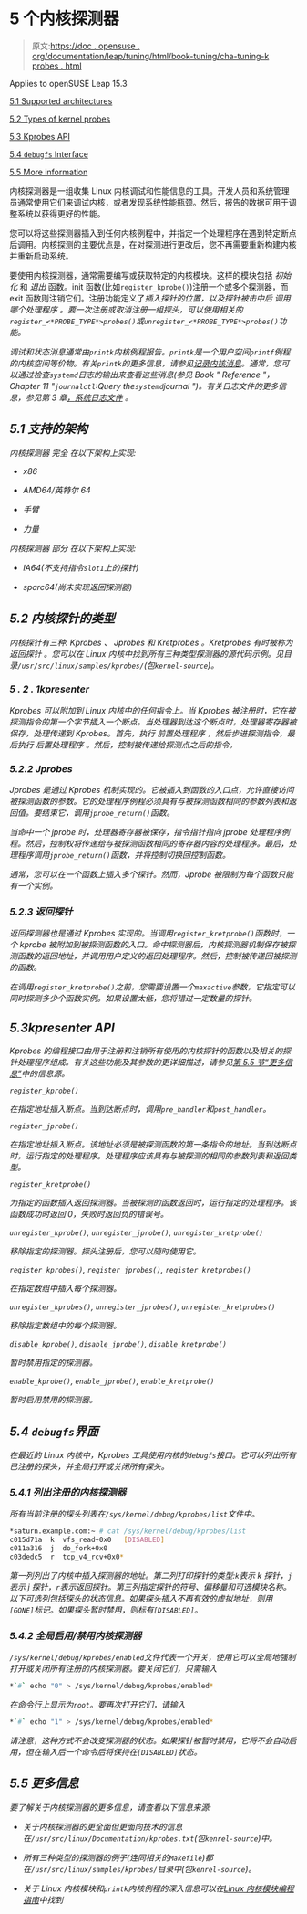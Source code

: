 # 5 个内核探测器

> 原文:[https://doc . opensuse . org/documentation/leap/tuning/html/book-tuning/cha-tuning-k probes . html](https://doc.opensuse.org/documentation/leap/tuning/html/book-tuning/cha-tuning-kprobes.html)

Applies to openSUSE Leap 15.3

[5.1 Supported architectures](cha-tuning-kprobes.html#cha-tuning-kprobes-supparch)

[5.2 Types of kernel probes](cha-tuning-kprobes.html#cha-tuning-kprobes-types)

[5.3 Kprobes API](cha-tuning-kprobes.html#cha-tuning-kprobes-api)

[5.4 `debugfs` Interface](cha-tuning-kprobes.html#cha-tuning-kprobes-debugfs)

[5.5 More information](cha-tuning-kprobes.html#cha-tuning-kprobes-moreinfo)

内核探测器是一组收集 Linux 内核调试和性能信息的工具。开发人员和系统管理员通常使用它们来调试内核，或者发现系统性能瓶颈。然后，报告的数据可用于调整系统以获得更好的性能。

您可以将这些探测器插入到任何内核例程中，并指定一个处理程序在遇到特定断点后调用。内核探测的主要优点是，在对探测进行更改后，您不再需要重新构建内核并重新启动系统。

要使用内核探测器，通常需要编写或获取特定的内核模块。这样的模块包括 *初始化* 和 *退出* 函数。init 函数(比如`register_kprobe()`)注册一个或多个探测器，而 exit 函数则注销它们。注册功能定义了*插入探针的位置，以及探针被击中后 *调用哪个处理程序* 。要一次注册或取消注册一组探头，可以使用相关的`register_<*PROBE_TYPE*>probes()`或`unregister_<*PROBE_TYPE*>probes()`功能。*

*调试和状态消息通常由`printk`内核例程报告。`printk`是一个用户空间`printf`例程的内核空间等价物。有关`printk`的更多信息，请参见[记录内核消息](https://www.win.tue.nl/~aeb/linux/lk/lk-2.html#ss2.8)。通常，您可以通过检查`systemd`日志的输出来查看这些消息(参见 Book " *Reference* "，Chapter 11 "`journalctl`:Query the`systemd`journal ")。有关日志文件的更多信息，参见第 3 章[，*系统日志文件*](cha-tuning-syslog.html "Chapter 3. System log files") 。*

## *5.1 支持的架构*

*内核探测器 *完全* 在以下架构上实现:*

*   *x86*

*   *AMD64/英特尔 64*

*   *手臂*

*   *力量*

*内核探测器 *部分* 在以下架构上实现:*

*   *IA64(不支持指令`slot1`上的探针)*

*   *sparc64(尚未实现返回探测器)*

## *5.2 内核探针的类型*

*内核探针有三种: *Kprobes* 、 *Jprobes* 和 *Kretprobes* 。Kretprobes 有时被称为 *返回探针* 。您可以在 Linux 内核中找到所有三种类型探测器的源代码示例。见目录`/usr/src/linux/samples/kprobes/`(包`kernel-source`)。*

### *5 . 2 . 1kpresenter*

*Kprobes 可以附加到 Linux 内核中的任何指令上。当 Kprobes 被注册时，它在被探测指令的第一个字节插入一个断点。当处理器到达这个断点时，处理器寄存器被保存，处理传递到 Kprobes。首先，执行 *前置处理程序* ，然后步进探测指令，最后执行 *后置处理程序* 。然后，控制被传递给探测点之后的指令。*

### *5.2.2 Jprobes*

*Jprobes 是通过 Kprobes 机制实现的。它被插入到函数的入口点，允许直接访问被探测函数的参数。它的处理程序例程必须具有与被探测函数相同的参数列表和返回值。要结束它，调用`jprobe_return()`函数。*

*当命中一个 jprobe 时，处理器寄存器被保存，指令指针指向 jprobe 处理程序例程。然后，控制权将传递给与被探测函数相同的寄存器内容的处理程序。最后，处理程序调用`jprobe_return()`函数，并将控制切换回控制函数。*

*通常，您可以在一个函数上插入多个探针。然而，Jprobe 被限制为每个函数只能有一个实例。*

### *5.2.3 返回探针*

*返回探测器也是通过 Kprobes 实现的。当调用`register_kretprobe()`函数时，一个 kprobe 被附加到被探测函数的入口。命中探测器后，内核探测器机制保存被探测函数的返回地址，并调用用户定义的返回处理程序。然后，控制被传递回被探测的函数。*

*在调用`register_kretprobe()`之前，您需要设置一个`maxactive`参数，它指定可以同时探测多少个函数实例。如果设置太低，您将错过一定数量的探针。*

## *5.3kpresenter API*

*Kprobes 的编程接口由用于注册和注销所有使用的内核探针的函数以及相关的探针处理程序组成。有关这些功能及其参数的更详细描述，请参见[第 5.5 节“更多信息”](cha-tuning-kprobes.html#cha-tuning-kprobes-moreinfo "5.5. More information")中的信息源。*

*`register_kprobe()`*

*在指定地址插入断点。当到达断点时，调用`pre_handler`和`post_handler`。*

*`register_jprobe()`*

*在指定地址插入断点。该地址必须是被探测函数的第一条指令的地址。当到达断点时，运行指定的处理程序。处理程序应该具有与被探测的相同的参数列表和返回类型。*

*`register_kretprobe()`*

*为指定的函数插入返回探测器。当被探测的函数返回时，运行指定的处理程序。该函数成功时返回 0，失败时返回负的错误号。*

*`unregister_kprobe()`, `unregister_jprobe()`, `unregister_kretprobe()`*

*移除指定的探测器。探头注册后，您可以随时使用它。*

*`register_kprobes()`, `register_jprobes()`, `register_kretprobes()`*

*在指定数组中插入每个探测器。*

*`unregister_kprobes()`, `unregister_jprobes()`, `unregister_kretprobes()`*

*移除指定数组中的每个探测器。*

*`disable_kprobe()`, `disable_jprobe()`, `disable_kretprobe()`*

*暂时禁用指定的探测器。*

*`enable_kprobe()`, `enable_jprobe()`, `enable_kretprobe()`*

*暂时启用禁用的探测器。*

## *5.4 `debugfs`界面*

*在最近的 Linux 内核中，Kprobes 工具使用内核的`debugfs`接口。它可以列出所有已注册的探头，并全局打开或关闭所有探头。*

### *5.4.1 列出注册的内核探测器*

*所有当前注册的探头列表在`/sys/kernel/debug/kprobes/list`文件中。*

```sh
*saturn.example.com:~ # cat /sys/kernel/debug/kprobes/list
c015d71a  k  vfs_read+0x0   [DISABLED]
c011a316  j  do_fork+0x0
c03dedc5  r  tcp_v4_rcv+0x0*
```

*第一列列出了内核中插入探测器的地址。第二列打印探针的类型:`k`表示 k 探针，`j`表示 j 探针，`r`表示返回探针。第三列指定探针的符号、偏移量和可选模块名称。以下可选列包括探头的状态信息。如果探头插入不再有效的虚拟地址，则用`[GONE]`标记。如果探头暂时禁用，则标有`[DISABLED]`。*

### *5.4.2 全局启用/禁用内核探测器*

*`/sys/kernel/debug/kprobes/enabled`文件代表一个开关，使用它可以全局地强制打开或关闭所有注册的内核探测器。要关闭它们，只需输入*

```sh
*`#` echo "0" > /sys/kernel/debug/kprobes/enabled*
```

*在命令行上显示为`root`。要再次打开它们，请输入*

```sh
*`#` echo "1" > /sys/kernel/debug/kprobes/enabled*
```

*请注意，这种方式不会改变探测器的状态。如果探针被暂时禁用，它将不会自动启用，但在输入后一个命令后将保持在`[DISABLED]`状态。*

## *5.5 更多信息*

*要了解关于内核探测器的更多信息，请查看以下信息来源:*

*   *关于内核探测器的更全面但更面向技术的信息在`/usr/src/linux/Documentation/kprobes.txt`(包`kenrel-source`)中。*

*   *所有三种类型的探测器的例子(连同相关的`Makefile`)都在`/usr/src/linux/samples/kprobes/`目录中(包`kenrel-source`)。*

*   *关于 Linux 内核模块和`printk`内核例程的深入信息可以在[Linux 内核模块编程指南](http://tldp.org/LDP/lkmpg/2.6/html/lkmpg.html)中找到*